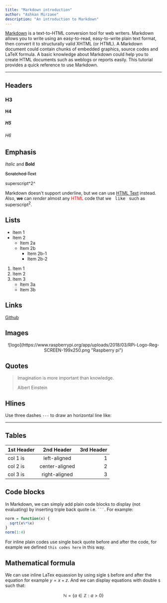 ```yaml
---
title: "Markdown introduction"
author: "Ashkan Mirzaee"
description: "An introduction to Markdown"
---
```


[Markdown](https://daringfireball.net/projects/markdown/) is a text-to-HTML conversion tool for web writers. Markdown allows you to write using an easy-to-read, easy-to-write plain text format, then convert it to structurally valid XHTML (or HTML). A Markdown document could contain chunks of embedded graphics, source codes and LaTeX formula. A basic knowledge about Markdown could help you to create HTML documents such as weblogs or reports easily. This tutorial provides a quick reference to use Markdown.

---

## Headers
### H3
#### H4
##### H5
###### H6

## Emphasis
*Italic* and **Bold**

~~Scratched Text~~

superscript^2^

Markdown doesn't support underline, but we can use <u>HTML Text</u> instead. Also, <b>we</b> can <i>render</i> almost any <span style="color:red;">HTML</span> code that we &nbsp; <kbd>like</kbd>  &nbsp; such as superscript<sup>2</sup>.

## Lists
- Item 1
- Item 2
    - Item 2a
    - Item 2b
        - Item 2b-1
        - Item 2b-2

1. Item 1
2. Item 2
3. Item 3
    - Item 3a
    - Item 3b

## Links
[Github](http://www.github.com/)

## Images
<p align="center">
![logo](https://www.raspberrypi.org/app/uploads/2018/03/RPi-Logo-Reg-SCREEN-199x250.png "Raspberry pi")
</p>


## Quotes
> Imagination is more important than knowledge.
>
> Albert Einstein

## Hlines
Use three dashes `---` to draw an horizontal line like:

---

## Tables
1st Header|2nd Header|3rd Header
:---|:---:|---: 
col 1 is|left-aligned|1           
col 2 is|center-aligned|2
col 3 is|right-aligned|3

## Code blocks
In Markdown, we can simply add plain code blocks to display (not evaluating) by inserting triple back quote i.e. ` ``` `. For example:
```r
norm = function(x) {
  sqrt(x%*%x)
}
norm(1:4)
```

For inline plain codes use single back quote before and after the code, for example we defined `this codes here` in this way.

## Mathematical formula
We can use inline LaTex equassion by using sigle `$` before and after the equation for example $y = x + z$. And we can display equations with double `$` such that:

$$\mathbb{N} = \{ a \in \mathbb{Z} : a > 0 \}$$
